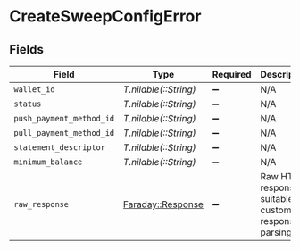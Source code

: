 # CreateSweepConfigError


## Fields

| Field                                                                       | Type                                                                        | Required                                                                    | Description                                                                 |
| --------------------------------------------------------------------------- | --------------------------------------------------------------------------- | --------------------------------------------------------------------------- | --------------------------------------------------------------------------- |
| `wallet_id`                                                                 | *T.nilable(::String)*                                                       | :heavy_minus_sign:                                                          | N/A                                                                         |
| `status`                                                                    | *T.nilable(::String)*                                                       | :heavy_minus_sign:                                                          | N/A                                                                         |
| `push_payment_method_id`                                                    | *T.nilable(::String)*                                                       | :heavy_minus_sign:                                                          | N/A                                                                         |
| `pull_payment_method_id`                                                    | *T.nilable(::String)*                                                       | :heavy_minus_sign:                                                          | N/A                                                                         |
| `statement_descriptor`                                                      | *T.nilable(::String)*                                                       | :heavy_minus_sign:                                                          | N/A                                                                         |
| `minimum_balance`                                                           | *T.nilable(::String)*                                                       | :heavy_minus_sign:                                                          | N/A                                                                         |
| `raw_response`                                                              | [Faraday::Response](https://www.rubydoc.info/gems/faraday/Faraday/Response) | :heavy_minus_sign:                                                          | Raw HTTP response; suitable for custom response parsing                     |